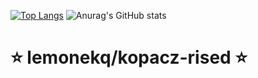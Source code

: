 [![Top Langs](https://github-readme-stats.vercel.app/api/top-langs/?username=lemonekq&layout=compact)](https://github.com/anuraghazra/github-readme-stats)
![Anurag's GitHub stats](https://github-readme-stats.vercel.app/api?username=lemonekq&count_private=true)

# ⭐ lemonekq/kopacz-rised ⭐ 
